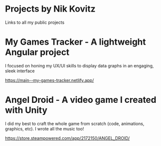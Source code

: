 # Projects by Nik Kovitz
Links to all my public projects

# My Games Tracker - A lightweight Angular project
I focused on honing my UX/UI skills to display data graphs in an engaging, sleek interface

https://main--my-games-tracker.netlify.app/

# Angel Droid - A video game I created with Unity
I did my best to craft the whole game from scratch (code, animations, graphics, etc).
I wrote all the music too!

https://store.steampowered.com/app/2172150/ANGEL_DROID/
